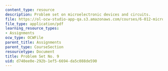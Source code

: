 ```yaml
---
content_type: resource
description: Problem set on microelectronic devices and circuits.
file: https://ol-ocw-studio-app-qa.s3.amazonaws.com/courses/6-012-microelectronic-devices-and-circuits-fall-2009/d740ee0e292b1ef56694da5c088de590_MIT6_012F09_assn09.pdf
file_type: application/pdf
learning_resource_types:
- Assignments
ocw_type: OCWFile
parent_title: Assignments
parent_type: CourseSection
resourcetype: Document
title: Problem Set No. 9
uid: d740ee0e-292b-1ef5-6694-da5c088de590
---
```

